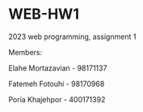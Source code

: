 # WEB-HW1


2023 web programming, assignment 1

Members:

Elahe Mortazavian - 98171137

Fatemeh Fotouhi - 98170968

Poria Khajehpor - 400171392
